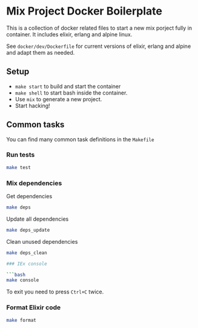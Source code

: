 # Mix Project Docker Boilerplate

This is a collection of docker related files to start a new mix porject fully in container. It includes elixir, erlang and alpine linux.

See `docker/dev/Dockerfile` for current versions of elixir, erlang and alpine and adapt them as needed.

## Setup

  * `make start` to build and start the container
  * `make shell` to start bash inside the container.
  * Use `mix` to generate a new project.
  * Start hacking!

## Common tasks

You can find many common task definitions in the `Makefile`

### Run tests

```bash
make test
```

### Mix dependencies
Get  dependencies
```bash
make deps
```

Update all dependencies
```bash
make deps_update
```

Clean unused dependencies
```bash
make deps_clean

### IEx console

```bash
make console
```
To exit you need to press `Ctrl+C` twice.

### Format Elixir code

```bash
make format
```
